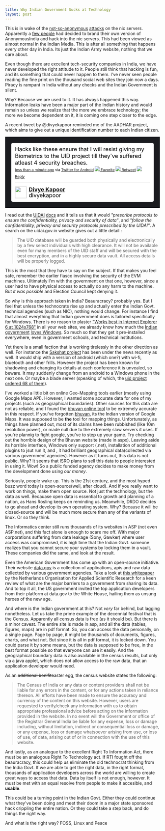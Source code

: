 ```yaml
---
title: Why Indian Government Sucks at Technology
layout: post
---
```

This is in wake of the [not-so-anonymous](http://www.voiceofgreyhat.com/2011/06/anonymous-withdrawn-op-india-untold.html) [attacks](http://www.thehackernews.com/2011/06/anonymous-india-opindia-strikes-again.html) on the nic servers. Apparently a [few people](http://pastebin.com/MHwHNTEi) had decided to brand their own version of AnonymousIndia and hack into the nic servers. This had been viewed as almost normal in the Indian Media. This is after all something that happens every other day in India. Its just the Indian Army website, nothing that we care about.

Even though there are excellent tech-security companies in India, we have never developed the right attitude to it. People still think that hacking is fun, and its something that could never happen to them. I've never seen people reading the fine print on the thousand social web sites they join now a days. Piracy is rampant in India without any checks and the Indian Government is silent.

Why? Because we are used to it. It has always happened this way. Information leaks have been a major part of the Indian history and would remain so unless we realize that the more we embrace technology; the more we become dependent on it, it is coming one step closer to the edge. 

A recent tweet by @divyekapoor reminded me of the AADHAR project, which aims to give out a unique identification number to each Indian citizen.

<!-- http://twitter.com/#!/divyekapoor/status/82123483202584576 --> <style type='text/css'>.bbpBox82123483202584576 {background:url(http://a3.twimg.com/profile_background_images/18379086/3251586532_1953653061_o.jpg) #1A1B1F;padding:20px;} p.bbpTweet{background:#fff;padding:10px 12px 10px 12px;margin:0;min-height:48px;color:#000;font-size:18px !important;line-height:22px;-moz-border-radius:5px;-webkit-border-radius:5px} p.bbpTweet span.metadata{display:block;width:100%;clear:both;margin-top:8px;padding-top:12px;height:40px;border-top:1px solid #fff;border-top:1px solid #e6e6e6} p.bbpTweet span.metadata span.author{line-height:19px} p.bbpTweet span.metadata span.author img{float:left;margin:0 7px 0 0px;width:38px;height:38px} p.bbpTweet a:hover{text-decoration:underline}p.bbpTweet span.timestamp{font-size:12px;display:block}</style> <div class='bbpBox82123483202584576'><p class='bbpTweet'>Hacks like these ensure that I will resist giving my Biometrics to the UID project till they've suffered atleast 4 security breaches.<span class='timestamp'><a title='Sat Jun 18 16:32:18 +0000 2011' href='http://twitter.com/#!/divyekapoor/status/82123483202584576'>less than a minute ago</a> via <a href="http://twitter.com/download/android" rel="nofollow">Twitter for Android</a> <a href='http://twitter.com/intent/favorite?tweet_id=82123483202584576'><img src='http://si0.twimg.com/images/dev/cms/intents/icons/favorite.png' /> Favorite</a> <a href='http://twitter.com/intent/retweet?tweet_id=82123483202584576'><img src='http://si0.twimg.com/images/dev/cms/intents/icons/retweet.png' /> Retweet</a> <a href='http://twitter.com/intent/tweet?in_reply_to=82123483202584576'><img src='http://si0.twimg.com/images/dev/cms/intents/icons/reply.png' /> Reply</a></span><span class='metadata'><span class='author'><a href='http://twitter.com/divyekapoor'><img src='http://a3.twimg.com/profile_images/1335737598/221976_10150170015204512_515029511_6682584_156881_n_normal.jpg' /></a><strong><a href='http://twitter.com/divyekapoor'>Divye Kapoor</a></strong><br/>divyekapoor</span></span></p></div> <!-- end of tweet -->

I read out the [UIDAI](http://uidai.gov.in/ "Official Website") [docs](http://uidai.gov.in/UID_PDF/Front_Page_Articles/MOU/MOUsSigned/MOU_Uttarakhand.pdf "MOU With the uttrakhand govt.") and it tells us that it would  _"prescribe protocols to ensure the confidentiality, privacy and security  of data"_, and _"follow the confidentiality, privacy and security  protocols prescribed by the UIDAI"_. A search on the uidai.gov.in website gives out a little detail :

> The UID database will be guarded both physically and electronically by a few select individuals with high clearance. It will not be available even for many members of the UID staff and will be secured with the best encryption, and in a highly secure data vault. All access details will be properly logged.

This is the most that they have to say on the subject. If that makes you feel safe, remember the earlier fiasco involving the security of the EVM machines. Ultimately I'm with the government on that one, however, since a user had to have physical access to actually do any harm to the machine. But _it was possible_ and Election Council kept denying it. 

So why is this approach taken in India? Beauracracy? probably yes. But I feel that unless the technocrats rise up and actually enter the Indian Govt. technical agencies (such as NIC), nothing would change. For instance I find that almost everything that Indian government does is tailored specifically for Windows. There is no reason to plaster ["Works best in Internet Explorer 6 at 1024x768"](http://www.google.com/search?q=Internet%20Explorer%20site:gov.in%20-filetype:pdf) in all your web sites, we already know how much the [Indian](http://techrights.org/wiki/index.php/Microsoft_influence_in_the_Indian_government) [government](http://techrights.org/2010/01/22/india-patents-microsoft-lobby/) [loves Windows](http://ramdas.diqtech.com/blogs/2008/jun/16/how-microsoft-has-locked-the-indian-government/). So much so that they get it pre-installed everywhere, even in government schools, and technical institutions.

Yet there is a small faction that is working tirelessly in the other direction as well. For instance the [Sakshat project](http://technorati.com/technology/gadgets/article/sakshat-a-35-tablet-to-be/) has been under the news recently as well. It would ship with a version of android (which one?) with wi-fi, bluetooth and other frills. However the project has been known for shadowing and changing its details at each conference it is unvealed, so beware. It may suddenly change from an android to a Windows phone in the next one. Or maybe a blade server (speaking of which, the [uid project ordered 68 of them](http://www.uidai.gov.in/index.php?option=com_content&view=article&id=177&Itemid=214)).

I've worked a little bit on online Geo-Mapping tools earlier (mostly using Google Maps API). However, I wanted some accurate data for one of my projects (such as geographical boundaries). Other sources for this data are not as reliable, and I found the [bhuvan online tool](http://bhuvan3.nrsc.gov.in/) to be extremely accurate in this respect. If you've forgotten [bhuvan](http://bhuvan.nrsc.gov.in/bhuvan/ "Official site"), its the Indian version of Google Maps. It was supposed to be **the** tool for mapping things. Unfortunately, as things have planned out, most of its claims have been rubbished (like 10m resolution power), or made null due to the extremely slow servers it uses. If you're plannig to fight google, you've to step up your game. Try checking out the horrible design of the Bhuvan website (made in aspx). Leaving aside its horrible interface, Windows only support (.net), installation of additional plugins to jsut run it, and , it had brilliant geographical data(collected via various government agencies). However as it turns out, this data is not public. Why? It seems that ISRO plans to sell this data to people interested in using it. Wow! So a public funded agency decides to make money from the development done using *our money*. 

Seriously, people wake up. This is the 21st century, and the most hyped buzz word today is open-source(well, after cloud). And if you really want to work on things, make them open source. Not just the technology, but the data as well. Becauase open data is essential to growth and planning of a nation, as Hans Rosling keeps on reminding us. Meanwhile, DRDO decides to go ahead and develop its own operating system. Why? Because it will be closed-source and will be much more secure than any of the variants of linux.  Or so they think.

The Informatics center still runs thousands of its websites in ASP (not even ASP.net), and this fact alone is enough to scare me off. With major corporations suffering from data leakage (Sony, Gawker) where user access was compromised, it is high time that the Indian Govt. someone realizes that you cannot secure your systems by locking them in a vault. These companies did the same, and look at the result. 

Even the American Government has come up with an open-source initiative. Their website [data.gov](http://www.data.gov) is a collection of applications, apis and raw data collected by various government agencies. Take a look at [this whitepaper](http://share-psi.eu/papers/TNO.pdf) by the Netherlands Organisation for Applied Scientific Research for a keen review of what are the major barriers to a government from sharing its data. And to top it all, the US government invited the top application developers from their platform at data.gov to the White House, hailing them as unsung heroes of the new age. 

And where is the Indian government at this? Not _very_ far behind, but lagging nonetheless. Let us take the prime example of the decennial festival that is the Census. Apparently all census data is free (as it should be). But there is a minor caveat. The entire site is made in asp, and all the data (tables, figures, maps) are in pdf format. So, you can access the data personally, on a single page. Page by page, it might be thousands of documents, figures, charts, and what not. But since it is all in pdf format, it is locked down. You could parse it by some means, but the data is supposed to be free, in the best format possible so that everyone can use it easily. And the geographical boundary data is also available in the census results, but only via a java applet, which does not allow access to the raw data, that an application developer would need. 

As an <del>additional benifit</del>easter egg, the census website states the following:
> The Census of India or any data or content providers shall not be liable for any errors in the content, or for any actions taken in reliance thereon. 
>All efforts have been made to ensure the accuracy and currency of the content on this website. However, users are requested to verify/check any information with us to obtain appropriate professional advice before acting on the information provided in the website. In no event will the Government or office of the Registrar General India be liable for any expense, loss or damage including, without limitation, indirect or consequential loss or damage, or any expense, loss or damage whatsoever arising from use, or loss of use, of data, arising out of or in connection with the use of this website.

And lastly, as an analogue to the excellent Right To Information Act, there must be an analogous Right To Technology act. If RTI fought off the beauracracy, this could help us eliminate the old technocrat thinking from the India Govt. If we are able to get the right data, in the right format, thousands of application developers across the world are willing to create great ways to access that data. Data by itself is not enough, however. It must be met with an equal resolve from people to make it accesible, and **usable**.

This could be a turning point in the Indian Govt. Either they could continue what they've been doing and meet their doom in a major state sponsored hack crippling the entire nation. Or they could take a step back, and do things the right way.

And what is the right way? FOSS, Linux and Peace

